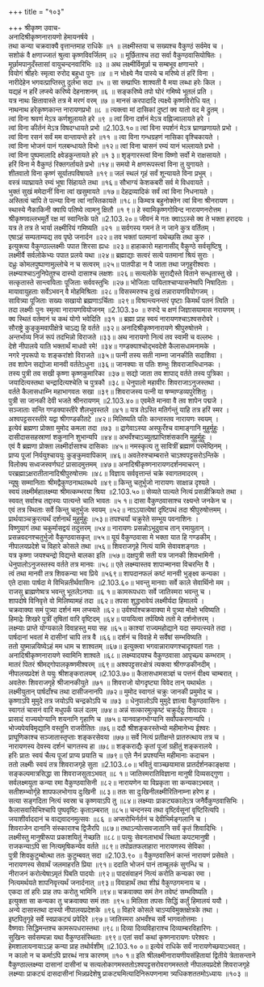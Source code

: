 +++
title = "१०३"

+++
श्रीकृष्ण उवाच-  
अनादिश्रीकृष्णनारायणो हेमायनर्षये ।  
तथा कन्या चक्रवाक्यै वृत्तान्तमाह राधिके ॥१ ॥
लक्ष्मीस्तया च सख्यश्च वैकुण्ठं सर्वमेव च ।  
सशोकं वै क्षणाज्जातं श्रुत्वा कृष्णविवर्जितम् ॥२ ॥
मूर्छिताश्च तदा सर्वा वैकुण्ठवासियोषितः ।  
मूर्छामपानुदँस्तासां वायुचन्दनवारिभिः ॥३ ॥
अथ लक्ष्मीर्विमूर्छा च सम्बभूव क्षणान्तरे ।  
वियोगं श्रीहरेः स्मृत्वा रुरोद बहुधा पुनः ॥४ ॥
न भोक्ष्ये नैव पास्ये च मरिष्ये तं हरिं विना ।  
नारीदेहेन भगवत्प्राप्तिस्तु दुर्लभा सदा ॥५ ॥
सा सम्प्राप्तिः शाश्वती वै मया लब्धा हरेः किल ।  
यद्यहं न हरिं लप्स्ये करिष्ये देहनाशनम् ॥६ ॥
सङ्करिष्ये तपो घोरं गमिष्ये भूतलं प्रति ।  
यत्र नाथः क्षितावास्ते तत्र मे मरणं वरम् ॥७ ॥
मानसं करपादादि त्यक्ष्ये कृष्णविरोधि यत् ।  
नाथनाथ हरेकृष्णकान्त नारायणप्रभो ॥८ ॥
त्यक्त्वा मां दासिकां दुष्टां क्व यातो वद मे द्रुतम् ।  
त्वां विना श्रवणं मेऽत्र कर्णशूलायते हरे ॥९ ॥
त्वां विना दर्शनं मेऽत्र वह्निज्वालायते हरे ।  
त्वां विना कीर्तनं मेऽत्र विषदग्धायते प्रभो ॥2.103.१०॥
त्वां विना स्पर्शनं मेऽत्र घ्राणव्रणायते प्रभो ।  
त्वां विना रसनं सर्वं मम वान्तायन्ते हरे ॥११ ॥
त्वा विना गन्धग्रहणं नासिका वृश्चिकायते ।  
त्वां विना भोजनं पानं गलबन्धायते विभो ॥१२॥
त्वां विना चासनं रम्यं यानं भल्लायते प्रभो ।  
त्वां विना पुष्पमालादि क्ष्वेडकुन्तायते हरे ॥१ ३॥
शृङ्गारस्त्वां विना विष्णो सर्वो मे राक्षसायते ।  
हरिं विना मे वैकुण्ठं रिक्तगर्तायते प्रभो ॥१४॥
समयो मे क्षणरूपस्त्वां विना तु युगायते ।  
शीतवातो विना कृष्णं सूर्यातपविषायते ॥१९॥
जलं स्थलं गृहं सर्वं शून्यायते विना प्रभुम् ।  
वस्त्रं व्याघ्रायते रम्यं भूषा सिंहायते तथा ॥१६॥
सौभाग्यं केशकबरी सर्व मे विधवायते ।  
भुक्तं सुखं ममेदानीं विना त्वां खसुमायते ॥१७॥
देहद्रव्यादिकं सर्वं त्वां विना निधनायते ।  
अस्तित्वं चापि ते पत्न्या विना त्वां नास्तिकायते ॥१८॥
किम्वत्र बहुनोक्तेन त्वां विना श्रीनरायण ।  
स्थास्ये नैकाकिनी क्वापि पतिष्ये त्वामनु क्षितौ ॥१ ९॥
हे स्वामिकृष्णगोविन्द नारायणनरोत्तम ।  
श्रीकृष्णवल्लभमूर्ते रक्ष मां स्वान्तिके पते ॥2.103.२०॥
जीवनं मे गतः क्वाऽऽस्से क्व ते भक्ता हरादयः ।  
यत्र ते तत्र ते भार्या लक्ष्मीरियं गमिष्यति ॥२१ ॥
सर्वगस्य गमनं ते न जाने कुत्र वर्तितम् ।  
एषाऽहं सम्पताम्यद्य तव पृष्ठे जनार्दन ॥२२॥
तव भक्तां पतमानां यथेच्छसि तथा कुरु ।  
इत्युक्त्या वैकुण्ठाल्लक्ष्मीः पपात शिरसा ह्यधः ॥२३॥
हाहाकारो महानासीद् वैकुण्ठे सर्वसृष्टिषु ।  
लक्ष्मीर्वै सर्वलोकेभ्यः पपात प्रलये यथा ॥२४॥
ब्रह्माद्याः सत्वरं सत्ये पतमानां श्रियं सुराः ।  
दध्रुः कोमलपुष्पाणामुल्लोचे न च सत्वरम् ॥२५॥
पातपीडा न वै जाता तथा जगृहुरीश्वराः ।  
लक्ष्म्याश्चाऽनुनिपेतुश्च दास्यो दासाश्च लक्षशः ॥२६॥
सत्यलोके सुराद्यैस्ते विताने सन्धृतास्तु खे ।  
सत्कृतास्ते सान्त्वयिताः पूजिताः सर्ववस्तुभिः ॥२७॥
भोजिताः पायिताश्चाप्यासनेष्वपि निषादिताः ।  
मायावायुहताः सर्वेऽभवन् वै मोहमिश्रिताः ॥२८॥
विसस्मरुश्च दुःखं तन्नारायणवियोगजम् ।  
सावित्र्या पूजिताः सख्यः सखायो ब्रह्मणाऽर्चिताः ॥२९॥
विश्रान्त्यनन्तरं पृष्टाः किमर्थं पतनं त्विति ।  
तदा लक्ष्मीः पुनः स्मृत्वा नारायणवियोजनम् ॥2.103.३० ॥
रुरुदे च क्षणं जिज्ञासयामास नरायणम् ।  
क्व स्थितं वर्तमानं च कथं योगो भवेदिति ॥३१ ॥
ब्रह्मा प्राह स्वयं नारायणश्चाऽश्वसरोवरे ।  
सौराष्ट्रे कुङ्कुमवापीक्षेत्रे चाऽद्य हि वर्तते ॥३२॥
अनादिश्रीकृष्णनारायणे श्रीपुरुषोत्तमे ।  
अन्तर्भाव्य निजं रूपं तदभिन्नो विराजते ॥३३॥
अथ नारायणो नित्यं तव स्वामी च वल्लभः ।  
देशे नीपालये याति भक्तार्थं माधवो रमे! ॥३४॥
गण्डक्याश्चोद्भवदेशे कैलासधामनामके ।  
नगरे नृपरूपो यः शङ्करांशो विराजते ॥३५॥
पत्नी तस्य सती नाम्ना जानकीति सदाशिवा ।  
तव शापेन सद्योजा मानवी वर्ततेऽधुना ॥३६॥
जानक्याः स पतिः शम्भुः शिवराजाभिधानकः ।  
तस्य पुत्री तव सखी कृष्णा कृष्णकुमारिका ॥३७॥
सद्यो जाता तव शापाद् वर्तते तस्य पुत्रिका ।  
जयादित्यस्तथा चन्द्रादित्यश्चेति च पुत्रकौ ॥३८॥
धेनुपालो महावीरः शिवराजाऽनुजस्तथा ।  
वर्तते कैलासधाम्नि महाभागवतः सखा ॥३९॥
शिवराजस्य पत्नी या षण्माण्डव्यपुरेशितुः ।  
पुत्री सा जानकी देवी भजते श्रीनरायणम् ॥2.103.४०॥
एवमेते मानवा वै तव शापेन पद्मजे ।  
सञ्जाताः सन्ति गण्डक्यास्तीरे शैलभुवस्तले ॥४१॥
यत्र तेऽस्ति मतिर्गन्तुं याहि तत्र हरिं स्मर ।  
अश्वपट्टसरस्तीरे यद्वा श्रीगण्डकीतटे ॥४२॥
मिलिष्यति पतिः कान्तस्तव नारायणः स्वयम् ।  
इत्येवं ब्रह्मणा प्रोक्ता मुमोद कमला तदा ॥७३ ॥
द्रागेवाऽस्या अस्फुरँश्च वामाङ्गानि मुहुर्मुहुः ।  
दासीदाससहस्राणां शकुनानि शुभान्यपि ॥४४॥
अभवँश्चाऽच्युतप्राप्तिशंसकानि मुहुर्मुहुः ।  
एवं वै ब्रह्मणा प्रोक्ता लक्ष्मीर्दासाश्च दासिकाः ॥४५॥
नमस्कृत्य तु सावित्रीं ब्रह्माणं परमेष्ठिनम् ।  
प्राप्य पूजां निर्ययुश्चाययुः कुङ्कुमवापिकाम् ॥४६॥
अवतेरुश्चाम्बरात्ते चाऽश्वपट्टसरोऽन्तिके ।  
विलोक्य सध्वजस्वर्णघटं प्रासादमुत्तमम् ॥४७॥
अनादिश्रीकृष्णनारायणदर्शनमाचरन् ।  
परब्रह्माऽक्षरातीतानादिश्रीपुरुषोत्तमः ॥४८॥
विज्ञाय सर्ववृत्तान्तं चक्रे स्वागतमादरम् ।  
न्यूषुः सम्मानिताः श्रीमद्वैकुण्ठनाथलब्धये ॥४९॥
किन्तु चतुर्भुजो नारायणः साक्षान्न दृश्यते ।  
स्वयं लक्ष्मीर्महालक्ष्म्या श्रीमत्कम्भरया श्रिया ॥2.103.५०॥
सेव्यते पाल्यते नित्यं प्रसन्नीक्रियते तथा ।  
स्ववत् सर्वाश्च तद्दास्यः पात्यन्ते चाति भावतः ॥५ १॥
दासा वैकुण्ठवासाश्च रक्ष्यन्ते जनकेन च ।  
एवं तत्र स्थिताः सर्वे किन्तु चतुर्भुजः स्वयम् ॥५२॥
नाऽऽयात्येषां दृष्टिपथं तदा श्रीपुरुषोत्तमम् ।  
प्रार्थयाञ्चक्रुरत्यर्थं दर्शनार्थं मुहुर्मुहुः ॥५३॥
तपश्चर्यां चक्रुरेते सम्भूय पवनाशिनः ।  
विष्णुयागं तथा चकुर्मासद्वयं तदुत्तरम् ॥५४॥
नारायणः प्रसन्नोऽभूदुवाच तान् रमायुतान् ।  
प्रसन्नवदनश्चतुर्भुजो वैकुण्ठवासकृत् ॥५५॥
यूयं वैकुण्ठवासा मे भक्ता यात हि गण्डकीम् ।  
नीपालयप्रदेशे च विहारे कोसले तथा ॥५६॥
शिवराजगृहे नित्यं यामि सेवावशङ्गतः ।  
यत्र कृष्णा जयश्चन्द्रो विद्यन्ते बालका इति ॥५७॥
दक्षपुत्री सती यत्र जानकी शिवभामिनी ।  
धेनुपालोऽनुजस्तस्य वर्तते तत्र मानवः ॥५८॥
एते लक्ष्म्यास्तव शापान्मानवा विचरन्ति वै ।  
त्वं तथा मानवी तत्र शिवकन्या भव प्रिये ॥५६९॥
शापदानफलं कष्टं मानवी भुङ्क्ष्व कन्यका ।  
एते दासाः पार्षदा मे विभिन्नतीर्थवासिनः ॥2.103.६०॥
भवन्तु मानवाः सर्वे काले सेवार्थिनो मम ।  
राजसु ब्राह्मणेष्वत्र भवन्तु भूतलेऽनघाः ॥६ १॥
कामरूपधराः सर्वे जातिस्मरा भवन्तु च ।  
शापदोषे विनिवृत्ते वो मिलिष्यामहं तदा ॥६२॥
तपसा शुद्धभावेयं लक्ष्मीर्यदा हिमालये ।  
चक्रवाक्या समं पुत्र्या दर्शनं मम लप्स्यते ॥६२॥
उर्वर्श्याश्चक्रवाक्या मे पुत्र्या मोक्षो भविष्यति ।  
हिमाद्रेः शिखरे पुत्रीं तृषितां वारि वृष्टिदम् ॥६४॥
पाययित्वा तर्पयिष्ये ततो मे दर्शनोत्तरम् ।  
लक्ष्म्याः प्राप्ते योग्यकाले विवाहस्तु मया सह ॥६५॥
काश्यां राज्यमहोद्याने यदा सम्पत्स्यते तदा ।  
पार्षदानां भवतां मे दासीनां चापि तत्र वै ॥६६॥
दर्शनं च विवाहे मे सर्वेषां सम्भविष्यति ।  
ततो युष्मान्नयिष्येऽहं मम धाम च शाश्वतम् ॥६७॥
इत्युक्त्वा भगवान्नारायणश्चादृश्यतां गतः ।  
अनादिश्रीकृष्णनारायणे स्वामिनि शाश्वते ॥६८॥
लक्ष्म्यादयश्च वैकुण्ठवासा आपृच्छ्य कम्भराम् ।  
मातरं पितरं श्रीमद्गोपालकृष्णमीश्वरम् ॥६९॥
अश्वपट्टसरःक्षेत्रं त्यक्त्वा श्रीगण्डकीनदीम् ।  
नीपालयप्रदेशं ते ययुः श्रीशङ्करालयम् ॥2.103.७०॥
कैलासधामसञ्ज्ञं च पत्तनं वीक्ष्य चाम्बरात् ।  
अवतेरुः शिवराजगृहे श्रीजानकीयुते ॥७१ ॥
शिवराजो योगदृष्ट्या विवेद तान् यथार्थतः ।  
लक्ष्मीयुतान् पार्षदाँश्च तथा दासीजनानपि ॥७२॥
मुमोद स्वागतं चक्रुः जानकी प्रमुमोद च ।  
कृष्णाऽपि मुमुदे तत्र जयोऽपि चन्द्रकोऽपि च ॥७३ ॥
धेनुपालोऽपि मुमुदे ज्ञात्वा वैकुण्ठवासिनः ।  
स्वागतं चासनं वारि मधुपर्कं फलं दलम् ॥७४॥
अन्नं सत्कारमुत्कृष्टं चक्रुर्ददुः शिवादयः ।  
प्रासादं राज्ययोग्यानि शयनानि गृहाणि च ॥७५॥
यानवाहनभोग्यानि सर्वोपकरणान्यपि ।  
भोज्यपेयविमृद्यानि वस्तूनि राजरीतितः ॥७६॥
ददौ श्रीशङ्करस्तेभ्यो महीमानेभ्य ईश्वरः ।  
प्राघूणिकाश्च सञ्जातास्तृप्ताः शङ्करसेवया ॥७७॥
सर्वे नित्यं प्रतीक्षन्ते प्रातरुत्थाय तत्र च ।  
नारायणस्य देवस्य दर्शनं चागतस्य हा ॥७८॥
शङ्कराद्यैः कृतां पूजां ग्रहीतुं शङ्करालये ।  
हरिः प्रातः स्वयं चैत्य पूजां प्राप्य प्रयाति च ॥७९॥
एते नैनं प्रपश्यन्ति महीमानाः कदाचन ।  
ततो लक्ष्मीः स्वयं तत्र शिवराजगृहे सुता ॥2.103.८०॥
भवितुं वाञ्च्छयामास प्रातर्दर्शनकाङ्क्षया ।  
सङ्कल्पमात्रसिद्धा सा शिवराजसुताऽभवत् ॥८ १॥
जातिस्मरातिविज्ञाना मानुषी दिव्यसद्गुणा ।  
सर्वलक्ष्मयुता कन्या रमा वैकुण्ठवासिनी ॥८२॥
नारायणेन या विप्रकृता सा कन्यकाऽभवत् ।  
सतीशम्भ्वोर्गृहे शापफलभोगाय दुःखिनी ॥८३॥
ततः सा दुःखिनीलक्ष्मीरितिनाम्ना हरेण ह ।  
सत्या सङ्गदिता नित्यं स्वस्रा च कृष्णयाऽपि तु ॥८४॥
लक्ष्म्याः प्राकट्यकालेऽत्र जनैर्वैकुण्ठवासिभिः ।  
कैलासवासिभिश्चापि पुष्पवृष्टिः कृताऽम्बरात् ॥८५॥
चन्दनस्य तथा वृष्टिर्वसूनां वृष्टिरित्यपि ।  
जयाशीर्वाददानं च वाद्यवादनमुत्सवः ॥८६ ॥
अप्सरोभिर्नर्तनं च देवीभिर्मङ्गलानि च ।  
शिवराजेन दानानि संस्काराश्च द्विजैरपि ॥८७॥
तथाऽन्योत्सवजातानि सर्वं कृतं शिवादिभिः ।  
लक्ष्मीस्तु मानुषीरूपा प्रकाशयितुं नेच्छति ॥८८॥
पत्युः सेवनलाभार्थं स्थिता कपटमानुषी ।  
राजकन्याऽपि सा नित्यमृषिकन्येव वर्तते ॥८९॥
तपोव्रतफलाहारा नारायणस्य सेविका ।  
पुत्री शिवकुटुम्बोत्था ततः कुटुम्बवत् सदा ॥2.103.९० ॥
वैकुण्ठवासिनं कान्तं नारायणं प्रसेवते ।  
नारायणस्य सेवार्थं जलमाहरति प्रिया ॥९१॥
ददाति भोजनं पानं ताम्बूलकं सुगन्धि च ।  
नीराजनं करोत्येषाऽमृतं पिबति पादयोः ॥९२॥
पादसंवाहनं नित्यं करोति कन्यका रमा ।  
नित्यमर्थयते शापनिवृत्त्यर्थं जनार्दनात् ॥९३॥
विवाहार्थं तथा शीघ्रं वैकुण्ठगमनाय च ।  
एकदा तां हरिः प्राह तपः करोतु भामिनि ॥९४॥
चक्रवाक्या समं तेन तवेष्टं सम्भविष्यति ।  
इत्युक्ता सा कन्यका तु चक्रवाक्या समं ततः ॥९५॥
मिलिता तपसः सिद्धिं कर्तुं हिमालयं ययौ ।  
अन्ये दासास्तथा दास्यो नीपालयप्रदेशके ॥९६॥
विहारे कोसले चाऽप्यविमुक्तक्षेत्रके तथा ।  
इष्टपितृगृहे सर्वे स्वप्राकट्यं प्रपेदिरे ॥९७॥
जातिस्मरा अभवँश्च सर्वे भागवतोत्तमाः ।  
वैष्णवाः सिद्धिमन्तश्च कामरूपधरास्तथा ॥९८॥
दिव्या दिव्यविहाराश्च दिव्याम्बरविहारिणः ।  
सुखिनः सर्वसम्पन्ना यथा वैकुण्ठसंस्थिताः ॥९९॥
एतां सर्वां कथां कृष्णनारायणः परेश्वरः ।  
हेमशालायनायाऽऽह कन्या प्राह तथोर्वशीम् ॥2.103.१० ०॥
इत्येवं राधिके सर्वं नारायणेच्छयाऽभवत् ।  
न कालो न च कर्माऽपि प्रारब्धं नात्र कारणम् ॥१० १॥
इति श्रीलक्ष्मीनारायणीयसंहितायां द्वितीये त्रेतासन्ताने वैकुण्ठाल्लक्ष्म्या दासानां दासीनां च सत्यलोकागमस्ततोऽश्वपट्टसरोवरागमस्ततो नीपालयप्रदेशे शिवराजगृहे लक्ष्म्याः प्राकट्यं दासदासीनां भिन्नप्रदेशेषु प्राकट्यमित्यादिनिरूपणनामा त्र्यधिकशततमोऽध्यायः ॥१०३ ॥
    
